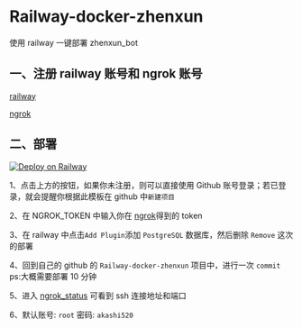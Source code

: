# Railway-docker-zhenxun

使用 railway 一键部署 zhenxun_bot

## 一、注册 railway 账号和 ngrok 账号

[railway](https://railway.app/)

[ngrok](https://dashboard.ngrok.com/auth)

## 二、部署

[![Deploy on Railway](https://railway.app/button.svg)](https://railway.app/new/template?template=https://github.com/AkashiCoin/Railway-docker-zhenxun&envs=NGROK_TOKEN&referralCode=IGBnmG)

1、点击上方的按钮，如果你未注册，则可以直接使用 Github 账号登录；若已登录，就会提醒你根据此模板在 github 中`新建项目` 

2、在 NGROK_TOKEN 中输入你在 [ngrok](https://dashboard.ngrok.com/auth)得到的 token

3、在 railway 中点击`Add Plugin`添加 `PostgreSQL` 数据库，然后删除 `Remove` 这次的部署

4、回到自己的 github 的 `Railway-docker-zhenxun` 项目中，进行一次 `commit` ps:大概需要部署 10 分钟

5、进入 [ngrok_status](https://dashboard.ngrok.com/endpoints/status) 可看到 ssh 连接地址和端口

6、默认账号: `root` 密码: `akashi520`
